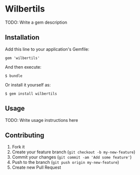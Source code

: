 # Wilbertils

TODO: Write a gem description

## Installation

Add this line to your application's Gemfile:

    gem 'wilbertils'

And then execute:

    $ bundle

Or install it yourself as:

    $ gem install wilbertils

## Usage

TODO: Write usage instructions here

## Contributing

1. Fork it
2. Create your feature branch (`git checkout -b my-new-feature`)
3. Commit your changes (`git commit -am 'Add some feature'`)
4. Push to the branch (`git push origin my-new-feature`)
5. Create new Pull Request

